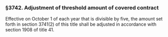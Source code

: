 ### §3742. Adjustment of threshold amount of covered contract ###

Effective on October 1 of each year that is divisible by five, the amount set forth in section 3741(2) of this title shall be adjusted in accordance with section 1908 of title 41.
